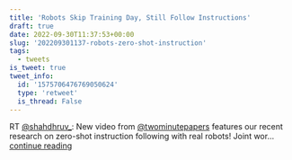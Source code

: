 ```yaml
---
title: 'Robots Skip Training Day, Still Follow Instructions'
draft: true
date: 2022-09-30T11:37:53+00:00
slug: '202209301137-robots-zero-shot-instruction'
tags:
  - tweets
is_tweet: true
tweet_info:
  id: '1575706476769050624'
  type: 'retweet'
  is_thread: False
---
```




RT [@shahdhruv_](https://x.com/shahdhruv_): New video from [@twominutepapers](https://x.com/twominutepapers) features our recent research on zero-shot instruction following with real robots! Joint wor… [continue reading](https://x.com/sytelus/status/1575706476769050624)
